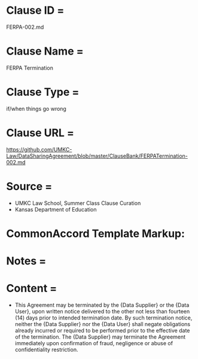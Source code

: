 # Clause ID = 
FERPA-002.md

# Clause Name = 
FERPA Termination


# Clause Type =
if/when things go wrong

# Clause URL = 
https://github.com/UMKC-Law/DataSharingAgreement/blob/master/ClauseBank/FERPATermination-002.md
# Source = 
* UMKC Law School, Summer Class Clause Curation
* Kansas Department of Education 

# CommonAccord Template Markup:   

# Notes = 

# Content = 
* This Agreement may be terminated by the {Data Supplier} or the {Data User}, upon written notice delivered to the other not less than fourteen (14) days prior to intended termination date. By such termination notice, neither the {Data Supplier} nor the {Data User} shall negate obligations already incurred or required to be performed prior to the effective date of the termination. The {Data Supplier} may terminate the Agreement immediately upon confirmation of fraud, negligence or abuse of confidentiality restriction. 
